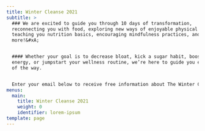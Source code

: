 ```yaml
---
title: Winter Cleanse 2021
subtitle: >
  ### We are excited to guide you through 10 days of transformation,
  reconnecting you with food, exploring new ways of enjoyable physical activity,
  teaching you nutrition basics, encouraging mindfulness practices, and much
  more!&#xA;


  #### Whether your goal is to decrease bloat, kick a sugar habit, boost your
  energy, or jumpstart your wellness routine, we’re here to guide you every step
  of the way.


  Enter your email below to receive free information about The Winter Cleanse
menus:
  main:
    title: Winter Cleanse 2021
    weight: 0
    identifier: lorem-ipsum
template: page
---
```

